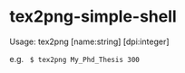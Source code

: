 tex2png-simple-shell
====================

Usage: tex2png [name:string] [dpi:integer]

e.g. 
<code>
$ tex2png My_Phd_Thesis 300
</code>
